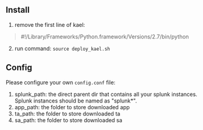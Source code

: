 ## Install
1. remove the first line of kael:
> \#!/Library/Frameworks/Python.framework/Versions/2.7/bin/python

2. run command: `source deploy_kael.sh`

## Config
Please configure your own `config.conf` file:

1. splunk\_path: the direct parent dir that contains all your splunk instances. Splunk instances should be named as "splunk\*".
2. app\_path: the folder to store downloaded app
3. ta\_path: the folder to store downloaded ta
4. sa\_path: the folder to store downloaded sa
